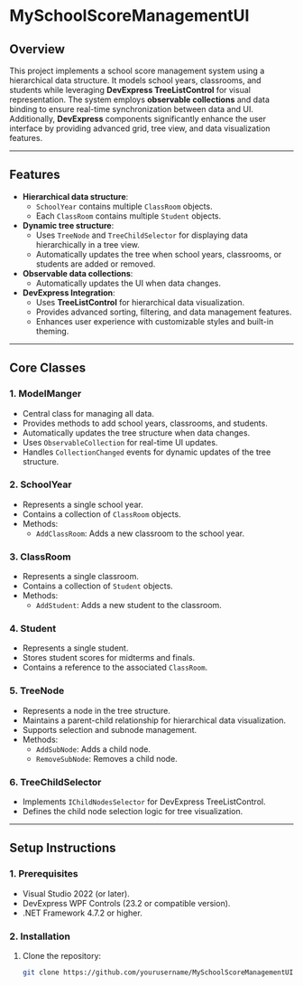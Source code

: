 # **MySchoolScoreManagementUI**

## **Overview**
This project implements a school score management system using a hierarchical data structure. It models school years, classrooms, and students while leveraging **DevExpress TreeListControl** for visual representation. The system employs **observable collections** and data binding to ensure real-time synchronization between data and UI. Additionally, **DevExpress** components significantly enhance the user interface by providing advanced grid, tree view, and data visualization features.

---

## **Features**
- **Hierarchical data structure**:
  - `SchoolYear` contains multiple `ClassRoom` objects.
  - Each `ClassRoom` contains multiple `Student` objects.
- **Dynamic tree structure**:
  - Uses `TreeNode` and `TreeChildSelector` for displaying data hierarchically in a tree view.
  - Automatically updates the tree when school years, classrooms, or students are added or removed.
- **Observable data collections**:
  - Automatically updates the UI when data changes.
- **DevExpress Integration**:
  - Uses **TreeListControl** for hierarchical data visualization.
  - Provides advanced sorting, filtering, and data management features.
  - Enhances user experience with customizable styles and built-in theming.

---

## **Core Classes**

### **1. ModelManger**
- Central class for managing all data.
- Provides methods to add school years, classrooms, and students.
- Automatically updates the tree structure when data changes.
- Uses `ObservableCollection` for real-time UI updates.
- Handles `CollectionChanged` events for dynamic updates of the tree structure.

### **2. SchoolYear**
- Represents a single school year.
- Contains a collection of `ClassRoom` objects.
- Methods:
  - `AddClassRoom`: Adds a new classroom to the school year.

### **3. ClassRoom**
- Represents a single classroom.
- Contains a collection of `Student` objects.
- Methods:
  - `AddStudent`: Adds a new student to the classroom.

### **4. Student**
- Represents a single student.
- Stores student scores for midterms and finals.
- Contains a reference to the associated `ClassRoom`.

### **5. TreeNode**
- Represents a node in the tree structure.
- Maintains a parent-child relationship for hierarchical data visualization.
- Supports selection and subnode management.
- Methods:
  - `AddSubNode`: Adds a child node.
  - `RemoveSubNode`: Removes a child node.

### **6. TreeChildSelector**
- Implements `IChildNodesSelector` for DevExpress TreeListControl.
- Defines the child node selection logic for tree visualization.

---

## **Setup Instructions**

### **1. Prerequisites**
- Visual Studio 2022 (or later).
- DevExpress WPF Controls (23.2 or compatible version).
- .NET Framework 4.7.2 or higher.

### **2. Installation**
1. Clone the repository:
   ```bash
   git clone https://github.com/yourusername/MySchoolScoreManagementUI.git
